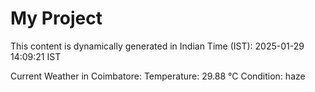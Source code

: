# My Project

This content is dynamically generated in Indian Time (IST): 2025-01-29 14:09:21 IST


Current Weather in Coimbatore:
Temperature: 29.88 °C
Condition: haze
